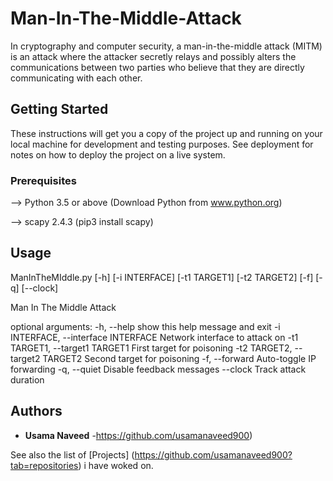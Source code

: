 # Man-In-The-Middle-Attack

In cryptography and computer security, a man-in-the-middle attack (MITM) is an attack where the attacker secretly relays and possibly alters the communications between two parties who believe that they are directly communicating with each other.

## Getting Started

These instructions will get you a copy of the project up and running on your local machine for development and testing purposes. See deployment for notes on how to deploy the project on a live system.

### Prerequisites

--> Python 3.5 or above  (Download Python from www.python.org)

--> scapy 2.4.3 (pip3 install scapy)

## Usage

ManInTheMIddle.py [-h] [-i INTERFACE] [-t1 TARGET1] [-t2 TARGET2] [-f] [-q] [--clock]

Man In The Middle Attack

optional arguments:
  -h, --help            show this help message and exit
  -i INTERFACE, --interface INTERFACE Network interface to attack on
  -t1 TARGET1, --target1 TARGET1 First target for poisoning
  -t2 TARGET2, --target2 TARGET2 Second target for poisoning
  -f, --forward         Auto-toggle IP forwarding
  -q, --quiet           Disable feedback messages
  --clock               Track attack duration

## Authors

* **Usama Naveed** -https://github.com/usamanaveed900)

See also the list of [Projects] (https://github.com/usamanaveed900?tab=repositories) i have woked on.



